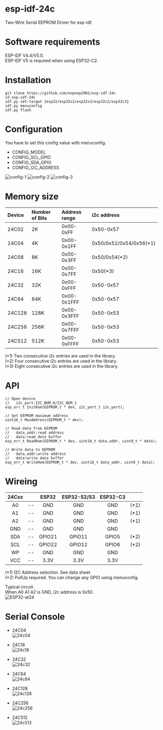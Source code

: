 # esp-idf-24c
Two-Wire Serial EEPROM Driver for esp-idf.   

# Software requirements   
ESP-IDF V4.4/V5.0.   
ESP-IDF V5 is required when using ESP32-C2.   

# Installation   

```
git clone https://github.com/nopnop2002/esp-idf-24c
cd esp-idf-24c
idf.py set-target {esp32/esp32s2/esp32s3/esp32c2/esp32c3}
idf.py menuconfig
idf.py flash
```


# Configuration   
You have to set this config value with menuconfig.   
- CONFIG_MODEL   
- CONFIG_SCL_GPIO   
- CONFIG_SDA_GPIO   
- CONFIG_I2C_ADDRESS   


![config-1](https://user-images.githubusercontent.com/6020549/79178157-6f166700-7e3f-11ea-9e1a-c8beab040df5.jpg)
![config-2](https://user-images.githubusercontent.com/6020549/79178160-70e02a80-7e3f-11ea-92c2-1c671a090f7b.jpg)
![config-3](https://user-images.githubusercontent.com/6020549/79178166-73428480-7e3f-11ea-8266-ceac32c4e09b.jpg)


# Memory size

|Device|Number of Bits|Address range|i2c address|
|:---|:---|:---|:---|
|24C02|2K|0x00-0xFF|0x50-0x57|
|24C04|4K|0x00-0x1FF|0x50/0x52/0x54/0x56(*1)|
|24C08|8K|0x00-0x3FF|0x50/0x54(*2)|
|24C16|16K|0x00-0x7FF|0x50(*3)|
|24C32|32K|0x00-0xFFF|0x50-0x57|
|24C64|64K|0x00-0x1FFF|0x50-0x57|
|24C128|128K|0x00-0x3FFF|0x50-0x53|
|24C256|256K|0x00-0x7FFF|0x50-0x53|
|24C512|512K|0x00-0xFFFF|0x50-0x53|

(*1) Two consecutive i2c entries are used in the library.   
(*2) Four consecutive i2c entries are used in the library.   
(*3) Eight consecutive i2c entries are used in the library.   


# API
```
// Open device
//   i2c_port:I2C_NUM_0/I2C_NUM_1
esp_err_t InitRom(EEPROM_t * dev, i2c_port_t i2c_port);

// Get EEPROM maximum address
uint16_t MaxAddress(EEPROM_t * dev);

// Read data from EEPROM
//   data_addr:read address
//   data:read data buffer
esp_err_t ReadRom(EEPROM_t * dev, uint16_t data_addr, uint8_t * data);

// Write data to EEPROM
//   data_addr:write address
//   data:write data buffer
esp_err_t WriteRom(EEPROM_t * dev, uint16_t data_addr, uint8_t data);
```


# Wireing  

|24Cxx||ESP32|ESP32-S2/S3|ESP32-C3||
|:-:|:-:|:-:|:-:|:-:|:-:|
|A0|--|GND|GND|GND|(*1)|
|A1|--|GND|GND|GND|(*1)|
|A2|--|GND|GND|GND|(*1)|
|GND|--|GND|GND|GND||
|SDA|--|GPIO21|GPIO11|GPIO5|(*2)|
|SCL|--|GPIO22|GPIO12|GPIO6|(*2)|
|WP|--|GND|GND|GND||
|VCC|--|3.3V|3.3V|3.3V||

(*1) I2C Address selection. See data sheet.   
(*2) PullUp required. You can change any GPIO using menuconfig.   

Typical circuit.   
When A0 A1 A2 is GND, i2c address is 0x50.  
![ESP32-at24](https://user-images.githubusercontent.com/6020549/90574611-5c98a980-e1f4-11ea-9bd2-9d2cb5272cd4.jpg)


# Serial Console   

- 24C04   
![24c04](https://user-images.githubusercontent.com/6020549/202889995-937bfd55-f6c7-4c9f-ad44-1d43cd60778a.jpg)

- 24C16   
![24c16](https://user-images.githubusercontent.com/6020549/202889996-2363c924-4f9e-4c81-bdd7-72c59f6d3f02.jpg)

- 24C32   
![24c32](https://user-images.githubusercontent.com/6020549/202890000-16089016-a1ce-48f4-b21c-1604f868329c.jpg)

- 24C64   
![24c64](https://user-images.githubusercontent.com/6020549/202890002-b9f3723d-3e51-4b91-9c28-50cedfc5072f.jpg)

- 24C128   
![24c128](https://user-images.githubusercontent.com/6020549/202890003-40b67add-18ae-424f-84e2-a0c083e33550.jpg)

- 24C256   
![24c256](https://user-images.githubusercontent.com/6020549/202890004-51accadc-c4f0-4d1c-9260-b84bb1449bba.jpg)

- 24C512   
![24c512](https://user-images.githubusercontent.com/6020549/202890005-1c7b9ac6-fcdb-4063-9350-150e9dfa9b8e.jpg)

